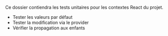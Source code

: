 Ce dossier contiendra les tests unitaires pour les contextes React du projet.

- Tester les valeurs par défaut
- Tester la modification via le provider
- Vérifier la propagation aux enfants
